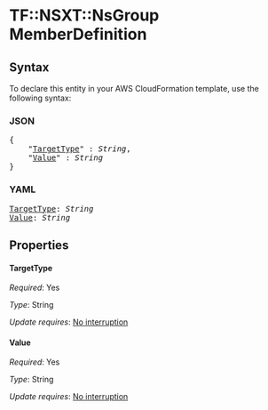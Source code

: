 # TF::NSXT::NsGroup MemberDefinition

## Syntax

To declare this entity in your AWS CloudFormation template, use the following syntax:

### JSON

<pre>
{
    "<a href="#targettype" title="TargetType">TargetType</a>" : <i>String</i>,
    "<a href="#value" title="Value">Value</a>" : <i>String</i>
}
</pre>

### YAML

<pre>
<a href="#targettype" title="TargetType">TargetType</a>: <i>String</i>
<a href="#value" title="Value">Value</a>: <i>String</i>
</pre>

## Properties

#### TargetType

_Required_: Yes

_Type_: String

_Update requires_: [No interruption](https://docs.aws.amazon.com/AWSCloudFormation/latest/UserGuide/using-cfn-updating-stacks-update-behaviors.html#update-no-interrupt)

#### Value

_Required_: Yes

_Type_: String

_Update requires_: [No interruption](https://docs.aws.amazon.com/AWSCloudFormation/latest/UserGuide/using-cfn-updating-stacks-update-behaviors.html#update-no-interrupt)

